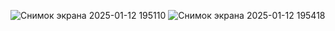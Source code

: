 
![Снимок экрана 2025-01-12 195110](https://github.com/user-attachments/assets/8aed4cf1-ae59-44d5-ab0f-6f7def9d2d5d)
![Снимок экрана 2025-01-12 195418](https://github.com/user-attachments/assets/6f523818-1ad9-4e05-b723-b70661cdc5bf)
